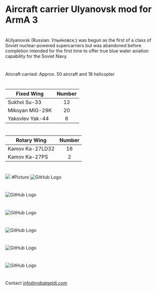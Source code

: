 # Aircraft carrier Ulyanovsk mod for ArmA 3
#
AUlyanovsk (Russian: Улья́новск;) was begun as the first of a class of Soviet nuclear-powered supercarriers but was abandoned before completion intended for the first time to offer true blue water aviation capability for the Soviet Navy.
#
Aircraft carried:	Approx. 50 aircraft and 18 helicopter
#
| Fixed Wing        | Number            |
| ----------------- |:-----------------:|
| 	Sukhoi Su-33    |         12        |
| 	Mikoyan MiG-29K |         20        |
| 	Yakovlev Yak-44 |          6        |
#
| Rotary Wing       | Number            |
| ----------------- |:-----------------:|
| 	Kamov Ka-27LD32 |          16       |
| 	Kamov Ka-27PS   |          2        |
#
[![](https://www.paypalobjects.com/en_US/i/btn/btn_donateCC_LG.gif)](https://www.paypal.com/cgi-bin/webscr?cmd=_s-xclick&hosted_button_id=K6922R75JMFTS)
#Picture
![GitHub Logo](https://raw.githubusercontent.com/Nobatgeldi/Aircraft-carrier/master/pic/0.jpg)
#
![GitHub Logo](https://raw.githubusercontent.com/Nobatgeldi/Aircraft-carrier/master/pic/1.jpg)
#
![GitHub Logo](https://raw.githubusercontent.com/Nobatgeldi/Aircraft-carrier/master/pic/2.jpg)
#
![GitHub Logo](https://raw.githubusercontent.com/Nobatgeldi/Aircraft-carrier/master/pic/3.jpg)
#
![GitHub Logo](https://raw.githubusercontent.com/Nobatgeldi/Aircraft-carrier/master/pic/4.jpg)
#
![GitHub Logo](https://raw.githubusercontent.com/Nobatgeldi/Aircraft-carrier/master/pic/5.jpg)
#
Contact info@nobatgeldi.com
